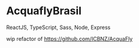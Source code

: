 # AcquaflyBrasil

ReactJS, TypeScript, Sass, Node, Express

wip refactor of https://github.com/ICBNZ/AcquaFly
